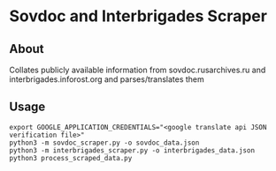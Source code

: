# Sovdoc and Interbrigades Scraper

## About

Collates publicly available information from sovdoc.rusarchives.ru and interbrigades.inforost.org and parses/translates them

## Usage

```
export GOOGLE_APPLICATION_CREDENTIALS="<google translate api JSON verification file>"
python3 -m sovdoc_scraper.py -o sovdoc_data.json
python3 -m interbrigades_scraper.py -o interbrigades_data.json
python3 process_scraped_data.py

```
